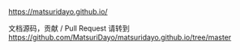 https://matsuridayo.github.io/

文档源码，贡献 / Pull Request 请转到 https://github.com/MatsuriDayo/matsuridayo.github.io/tree/master
